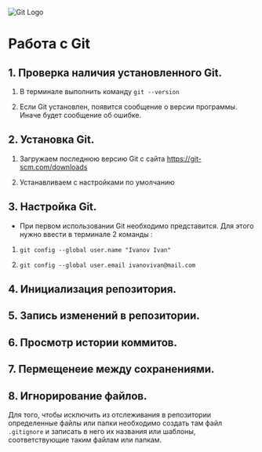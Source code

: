 ![Git Logo](Example.jpg.jpeg)

# Работа с Git 

## 1. Проверка наличия установленного Git. 

1. В терминале выполнить команду `git --version`

2. Если Git установлен, появится сообщение о версии программы. Иначе будет сообщение об ошибке.

## 2. Установка Git.

1. Загружаем последнюю версию Git с сайта https://git-scm.com/downloads

2.  Устанавливаем с настройками по умолчанию 

## 3. Настройка Git. 

* При первом использовании Git необходимо представится. 
Для этого нужно ввести в терминале 2 команды : 

1.  `git config --global user.name "Ivanov Ivan"`

2.  `git config --global user.email ivanovivan@mail.com`

## 4.  Инициализация репозитория. 

## 5. Запись изменений в репозитории.

## 6. Просмотр истории коммитов. 

## 7. Пермещенеие между сохранениями. 

## 8. Игнорирование файлов.
Для того, чтобы исключить из отслеживания в репозитории определенные файлы или папки необходимо создать там файл `.gitignore` и записать в него их названия или шаблоны, соответствующие таким файлам или папкам. 
